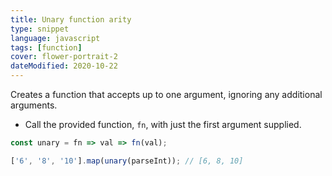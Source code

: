 ```yaml
---
title: Unary function arity
type: snippet
language: javascript
tags: [function]
cover: flower-portrait-2
dateModified: 2020-10-22
---
```


Creates a function that accepts up to one argument, ignoring any additional arguments.

- Call the provided function, `fn`, with just the first argument supplied.

```js
const unary = fn => val => fn(val);

['6', '8', '10'].map(unary(parseInt)); // [6, 8, 10]
```
